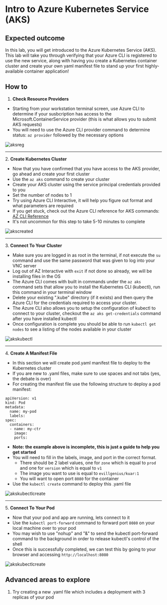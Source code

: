 # Intro to Azure Kubernetes Service (AKS)

## Expected outcome

In this lab, you will get introduced to the Azure Kubernetes Service (AKS). This lab will take you through verifying that your Azure CLI is registered to use the new service, along with having you create a Kubernetes container cluster and create your own yaml manifest file to stand up your first highly-available container application!


## How to 


1. <strong>Check Resource Providers</strong>

 * Starting from your workstation terminal screen, use Azure CLI to determine if your susbcription has access to the
 Microsoft.ContainerService provider (this is what allows you to submit AKS requests)
 * You will need to use the Azure CLI provider command to determine status: ``az provider`` followed by the necessary options

 ![aksreg](./images/aksreg.png)


<hr>
2. <strong>Create Kubernetes Cluster</strong>

 * Now that you have confirmed that you have access to the AKS provider, go ahead and create your first cluster
 * Use the ``az aks`` command to create your cluster
 * Create your AKS cluster using the service principal credentials provided to you
 * Set the number of nodes to 1
 * Try using Azure CLI Interactive, it will help you figure out format and what parameters are required
 * If you get stuck, check out the Azure CLI reference for AKS commands: [AZ CLI Reference](https://docs.microsoft.com/en-us/cli/azure/?view=azure-cli-latest)
 * It's not uncommon for this step to take 5-10 minutes to complete

 ![akscreated](./images/akscreated.png)

<hr>
3. <strong>Connect To Your Cluster</strong>

 * Make sure you are logged in as root in the terminal, if not execute the ``su`` command and use the same password that was given to log into your VNC server
 * Log out of AZ Interactive with ``exit`` if not done so already, we will be installing files in the OS
 * The Azure CLI comes with built in commands under the ``az aks`` command sets that allow you to install the Kubernetes CLI (kubectl), run this command in your terminal window
 * Delete your existing ".kube" directory (if it exists) and then query the Azure CLI for the credentials required to access your cluster.
 * The Azure CLI also allows you to setup the configuration of kubectl to connect to your cluster, checkout the ``az aks get-credentials`` command after you have installed kubectl
 * Once configuration is complete you should be able to run ``kubectl get nodes`` to see a listing of the nodes available in your cluster

![akskubectl](./images/akskubectl.png)

<hr>
4. <strong>Create A Manifest File</strong>

* In this section we will create pod.yaml manifest file to deploy to the Kubernetes cluster
* If you are new to .yaml files, make sure to use spaces and not tabs (yes, the debate is over)
* For creating the manifest file use the following structure to deploy a pod manifest:
```
apiVersion: v1
kind: Pod
metadata:
  name: my-pod
  labels:
spec:
  containers:
  - name: my-ctr
    image:
    ports:
```
* <strong>Note: the example above is incomplete, this is just a guide to help you get started</strong>
* You will need to fill in the labels, image, and port in the correct format.
  * There should be 2 label values, one for ``zone`` which is equal to ``prod`` and one for ``version`` which is equal to ``v1``
  * The image you want to use is equal to ``evillgenius/kuar:1``
  * You will want to open port ``8080`` for the container
* Use the ``kubectl create`` command to deploy this .yaml file

![akskubectlcreate](./images/kubectlcreate.png)

<hr>
5. <strong>Connect To Your Pod</strong>

  * Now that your pod and app are running, lets connect to it
  * Use the ``kubectl port-forward`` command to forward port ``8080`` on your local machine over to your pod
  * You may wish to use "nohup" and "&" to send the kubectl port-forward command to the background in order to release kubectl's control of the shell
  * Once this is successfully completed, we can test this by going to your browser and accessing ``http://localhost:8080``

![akskubectlcreate](./images/accessapp.png)

## Advanced areas to explore

1. Try creating a new .yaml file which includes a deployment with 3 replicas of your pod
